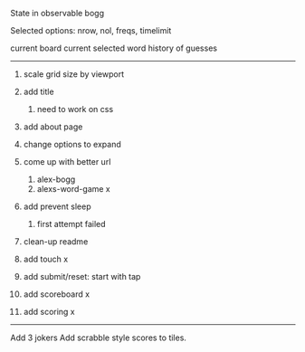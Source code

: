 State in observable bogg

Selected options:
nrow, nol, freqs, timelimit

current board
current selected word
history of guesses


---

1. scale grid size by viewport
1. add title
    1. need to work on css
1. add about page
1. change options to expand
1. come up with better url
    1. alex-bogg
    1. alexs-word-game x
    
1. add prevent sleep
    1. first attempt failed
1. clean-up readme

1. add touch x
1. add submit/reset: start with tap
1. add scoreboard x
1. add scoring x

---

Add 3 jokers
Add scrabble style scores to tiles.